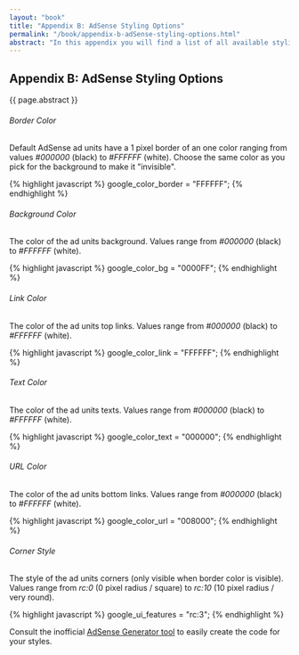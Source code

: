 ```yaml
---
layout: "book"
title: "Appendix B: AdSense Styling Options"
permalink: "/book/appendix-b-adSense-styling-options.html"
abstract: "In this appendix you will find a list of all available styling options for Google AdSense ad units."
---
```

## Appendix B: AdSense Styling Options

{{ page.abstract }}

###### Border Color

Default AdSense ad units have a 1 pixel border of an one color ranging from values _#000000_ (black) to _#FFFFFF_ (white). Choose the same color as you pick for the background to make it "invisible".

{% highlight javascript %}
google_color_border = "FFFFFF";
{% endhighlight %}

###### Background Color

The color of the ad units background. Values range from  _#000000_ (black) to _#FFFFFF_ (white).

{% highlight javascript %}
google_color_bg = "0000FF";
{% endhighlight %}

###### Link Color

The color of the ad units top links. Values range from  _#000000_ (black) to _#FFFFFF_ (white).

{% highlight javascript %}
google_color_link = "FFFFFF";
{% endhighlight %}

###### Text Color

The color of the ad units texts. Values range from  _#000000_ (black) to _#FFFFFF_ (white).

{% highlight javascript %}
google_color_text = "000000";
{% endhighlight %}

###### URL Color

The color of the ad units bottom links. Values range from  _#000000_ (black) to _#FFFFFF_ (white).

{% highlight javascript %}
google_color_url = "008000";
{% endhighlight %}

###### Corner Style

The style of the ad units corners (only visible when border color is visible). Values range from  _rc:0_ (0 pixel radius / square) to _rc:10_ (10 pixel radius / very round).

{% highlight javascript %}
google_ui_features = "rc:3";
{% endhighlight %}

Consult the inofficial [AdSense Generator tool](http://www.adsense-generator.com/ "AdSense Generator tool") to easily create the code for your styles.
